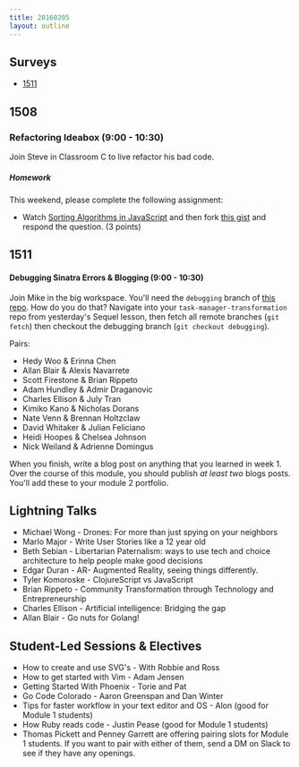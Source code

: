 ```yaml
---
title: 20160205
layout: outline
---
```


## Surveys

* [1511](https://docs.google.com/a/casimircreative.com/forms/d/1UJcJCcwBB8qiGdYqiqAvo2IZCOcYx-eGiOmMC4-IUc8/viewform)

## 1508

### Refactoring Ideabox (9:00 - 10:30)

Join Steve in Classroom C to live refactor his bad code.

##### Homework

This weekend, please complete the following assignment:

- Watch [Sorting Algorithms in JavaScript](https://www.youtube.com/watch?v=uRyqlhjXYQI) and then fork [this gist][sort] and respond the question. (3 points)

[sort]: https://gist.github.com/stevekinney/9e9cfeb225c8133fda73

## 1511

#### Debugging Sinatra Errors & Blogging (9:00 - 10:30)

Join Mike in the big workspace. You'll need the `debugging` branch of [this repo](https://github.com/turingschool-examples/task-manager-transformation). How do you do that? Navigate into your `task-manager-transformation` repo from yesterday's Sequel lesson, then fetch all remote branches (`git fetch`) then checkout the debugging branch (`git checkout debugging`).

Pairs:

* Hedy Woo & Erinna Chen
* Allan Blair & Alexis Navarrete
* Scott Firestone & Brian Rippeto
* Adam Hundley & Admir Draganovic
* Charles Ellison & July Tran
* Kimiko Kano & Nicholas Dorans
* Nate Venn & Brennan Holtzclaw
* David Whitaker & Julian Feliciano
* Heidi Hoopes & Chelsea Johnson
* Nick Weiland & Adrienne Domingus

When you finish, write a blog post on anything that you learned in week 1. Over the course of this module, you should publish *at least two* blogs posts. You'll add these to your module 2 portfolio.

## Lightning Talks

* Michael Wong - Drones: For more than just spying on your neighbors
* Marlo Major - Write User Stories like a 12 year old
* Beth Sebian - Libertarian Paternalism: ways to use tech and choice architecture to help people make good decisions
* Edgar Duran - AR- Augmented Reality, seeing things differently.
* Tyler Komoroske - ClojureScript vs JavaScript
* Brian Rippeto - Community Transformation through Technology and Entrepreneurship
* Charles Ellison - Artificial intelligence: Bridging the gap
* Allan Blair - Go nuts for Golang!

## Student-Led Sessions & Electives

* How to create and use SVG's - With Robbie and Ross
* How to get started with Vim - Adam Jensen
* Getting Started With Phoenix - Torie and Pat
* Go Code Colorado - Aaron Greenspan and Dan Winter
* Tips for faster workflow in your text editor and OS - Alon (good for Module 1 students)
* How Ruby reads code - Justin Pease (good for Module 1 students)
* Thomas Pickett and Penney Garrett are offering pairing slots for Module 1 students. If you want to pair with either of them, send a DM on Slack to see if they have any openings. 
